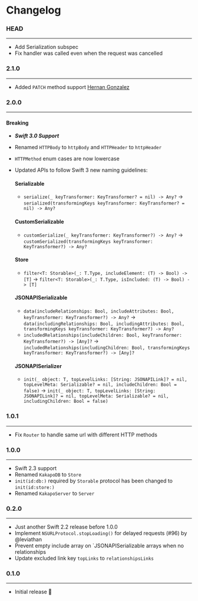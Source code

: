 # Changelog

### HEAD
--------------

- Add Serialization subspec
- Fix handler was called even when the request was cancelled

### 2.1.0
-----------

- Added `PATCH` method support [Hernan Gonzalez](https://github.com/hernangonzalez)

### 2.0.0
-----------

#### Breaking

- ***Swift 3.0 Support***
- Renamed `HTTPBody` to `httpBody` and `HTTPHeader` to `httpHeader`
- `HTTPMethod` enum cases are now lowercase
- Updated APIs to follow Swift 3 new naming guidelines:

  #### Serializable
  - `serialize(_ keyTransformer: KeyTransformer? = nil) -> Any?` -> `serialized(transformingKeys keyTransformer: KeyTransformer? = nil) -> Any?`

  #### CustomSerializable
  - `customSerialize(_ keyTransformer: KeyTransformer?) -> Any?` -> `customSerialized(transformingKeys keyTransformer: KeyTransformer?) -> Any?`

  #### Store
  - `filter<T: Storable>(_: T.Type, includeElement: (T) -> Bool) -> [T]` -> `filter<T: Storable>(_: T.Type, isIncluded: (T) -> Bool) -> [T]`

  #### JSONAPISerializable
  - `data(includeRelationships: Bool, includeAttributes: Bool, keyTransformer: KeyTransformer?) -> Any?` -> `data(includingRelationships: Bool, includingAttributes: Bool, transformingKeys keyTransformer: KeyTransformer?) -> Any?`
  - `includedRelationships(includeChildren: Bool, keyTransformer: KeyTransformer?) -> [Any]?` -> `includedRelationships(includingChildren: Bool, transformingKeys keyTransformer: KeyTransformer?) -> [Any]?`

  #### JSONAPISerializer
  - `init(_ object: T, topLevelLinks: [String: JSONAPILink]? = nil, topLevelMeta: Serializable? = nil, includeChildren: Bool = false)` -> `init(_ object: T, topLevelLinks: [String: JSONAPILink]? = nil, topLevelMeta: Serializable? = nil, includingChildren: Bool = false)`


### 1.0.1
-----------

- Fix `Router` to handle same url with different HTTP methods

### 1.0.0
------------

- Swift 2.3 support
- Renamed `KakapoDB` to `Store`
- `init(id:db:)` required by `Storable` protocol has been changed to `init(id:store:)`
- Renamed `KakapoServer` to `Server`

### 0.2.0
------------

- Just another Swift 2.2 release before 1.0.0
- Implement `NSURLProtocol.stopLoading()` for delayed requests (#96) by @leviathan
- Prevent empty include array on `JSONAPISerializable arrays when no relationships
- Update excluded link key `topLinks` to `relationshipsLinks`

### 0.1.0
------------

- Initial release 🎉
